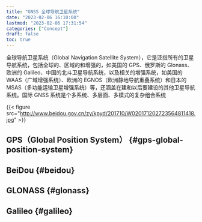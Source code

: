 ```yaml
---
title: "GNSS 全球导航卫星系统"
date: "2023-02-06 16:10:00"
lastmod: "2023-02-06 17:31:54"
categories: ["Concept"]
draft: false
toc: true
---
```


全球导航卫星系统（Global Navigation Satellite System），它是泛指所有的卫星导航系统，包括全球的、区域的和增强的，如美国的 GPS、俄罗斯的 Glonass、欧洲的 Galileo、中国的北斗卫星导航系统，以及相关的增强系统，如美国的 WAAS（广域增强系统）、欧洲的 EGNOS（欧洲静地导航重叠系统）和日本的 MSAS（多功能运输卫星增强系统）等，还涵盖在建和以后要建设的其他卫星导航系统。国际 GNSS 系统是个多系统、多层面、多模式的复杂组合系统

{{< figure src="http://www.beidou.gov.cn/zy/kpyd/201710/W020171202723564811418.jpg" >}}


## GPS（Global Position System） {#gps-global-position-system}


## BeiDou {#beidou}


## GLONASS {#glonass}


## Galileo {#galileo}